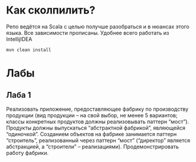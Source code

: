 # Как сколпилить?
Репо ведётся на Scala с целью получше разобраться и в нюансах этого языка.
Все зависимости прописаны. Удобнее всего работать из IntellijIDEA
```
mvn clean install
```

# Лабы

## Лаба 1
Реализовать приложение, предоставляющее фабрику по производству
продукции (вид продукции – на свой выбор, не менее 5 вариантов; классы
конкретных продуктов должны реализовывать паттерн “мост”). Продукты
должны выпускаться “абстрактной фабрикой”, являющейся “одиночкой”.
Созданием объектов на фабрике занимается паттерн “строитель”,
реализованный через паттерн “мост” (“директор” является абстракцией, а
“строители” – реализациями). Продемонстрировать работу фабрики.